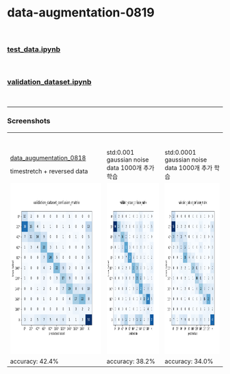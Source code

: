 # data-augmentation-0819

<br>

### [test_data.ipynb](https://github.com/Kang-Dong-Hwi/data-augmentation-0819/blob/master/test_data.ipynb)
<br> 

### [validation_dataset.ipynb](https://github.com/Kang-Dong-Hwi/data-augmentation-0819/blob/master/validation_dataset.ipynb)
<br>

***************

### Screenshots
<!--
https://github.com/Kang-Dong-Hwi/data-augmentation-0819/blob/master/aug2_2(42.4).png
https://github.com/Kang-Dong-Hwi/data-augmentation-0819/blob/master/aug_noise(38.2).png
https://github.com/Kang-Dong-Hwi/data-augmentation-0819/blob/master/aug_noise2(34).png
-->

<table>

  <tr> 
      <td ><br><br>  
        
   [data_augumentation_0818](https://github.com/Kang-Dong-Hwi/data-augmentation-0818) 
        
   timestretch + reversed data  </td>
   
   <td ><br><br> std:0.001 gaussian noise data 1000개 추가 학습  </td>
   <td ><br><br> std:0.0001 gaussian noise data 1000개 추가 학습 </td>
   
   
   
  </tr>
  
  

  <tr>
    <td> <img src="https://github.com/Kang-Dong-Hwi/data-augmentation-0819/blob/master/aug2_2(42.4).png", height=400px, width=350px>  </td>
    <td> <img src="https://github.com/Kang-Dong-Hwi/data-augmentation-0819/blob/master/aug_noise(38.2).png", height=400px, width=350px>  </td>
    <td> <img src="https://github.com/Kang-Dong-Hwi/data-augmentation-0819/blob/master/aug_noise2(34).png", height=400px, width=350px>  </td>
 </tr>
  
  <tr> 
      <td> accuracy: 42.4% <br> </td>
      <td> accuracy: 38.2% <br> </td>
      <td> accuracy: 34.0% <br> </td>
  </tr>
  
  
    
  
  
</table>
